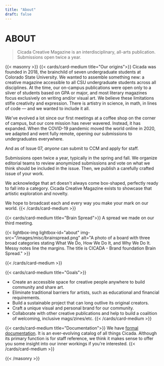 ```yaml
---
title: "About"
draft: false
---
```


# ABOUT
> Cicada Creative Magazine is an interdisciplinary, all-arts publication. Submissions open twice a year.

{{< masonry >}}
{{< cards/card-medium title="Our origins">}}
Cicada was founded in 2018, the brainchild of seven undergraduate students at Colorado State University. We wanted to assemble something new: a creative magazine accessible to all CSU undergraduate students across all disciplines. At the time, our on-campus publications were open only to a sliver of students based on GPA or major, and most literary magazines focus exclusively on writing and/or visual art. We believe these limitations stifle creativity and expression. There is artistry in science, in math, in lines of code — and we wanted to include it all.

We've evolved a lot since our first meetings at a coffee shop on the corner of campus, but our core mission has never wavered. Instead, it has expanded. When the COVID-19 pandemic moved the world online in 2020, we adapted and went fully remote, opening our submissions to undergraduates everywhere.

And as of Issue 07, _anyone_ can submit to CCM and apply for staff.

Submissions open twice a year, typically in the spring and fall. We organize editorial teams to review anonymized submissions and vote on what we think should be included in the issue. Then, we publish a carefully crafted issue of your work.

We acknowledge that art doesn't always come box-shaped, perfectly ready to fall into a category. Cicada Creative Magazine exists to showcase that artistic exploration and novelty.

We hope to broadcast each and every way you make your mark on our world.
{{<  /cards/card-medium >}}

{{< cards/card-medium title="Brain Spread">}}
A spread we made on our third meeting.

{{< lightbox-img lightbox-id="about" img-src="/images/misc/brainspread.png" alt="A photo of a board with three broad categories stating What We Do, How We Do It, and Why We Do It. Messy notes line the margins. The title is CICADA - Brand foundation Brain Spread." >}}

{{<  /cards/card-medium >}}



{{<  cards/card-medium title="Goals">}}
*   Create an accessible space for creative people anywhere to build community and share art.
*   Eliminate traditional barriers for artists, such as educational and financial requirements.
*   Build a sustainable project that can long outlive its original creators.
*   Craft a unique visual and personal brand for our community.
*   Collaborate with other creative publications and help to build a coalition of welcoming, inclusive mags/zines/etc.
{{<  /cards/card-medium >}}

{{<  cards/card-medium title="Documentation">}}
We have [formal documentation](https://docs.cicadacreativemag.com/). It is an ever-evolving catalog of all things Cicada. Although its primary function is for staff reference, we think it makes sense to offer you some insight into our inner workings if you're interested.
{{<  /cards/card-medium >}}

{{< /masonry >}}
